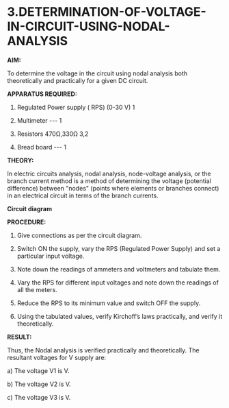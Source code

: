 # 3.DETERMINATION-OF-VOLTAGE-IN-CIRCUIT-USING-NODAL-ANALYSIS

**AIM:**

To determine the voltage in the circuit using nodal analysis both theoretically and practically for a given DC circuit.

**APPARATUS REQUIRED:**

1.	Regulated Power supply ( RPS)	(0-30 V)	1

2.	Multimeter	---	1

3.	Resistors	470Ω,330Ω	3,2

4.	Bread board	---	1

**THEORY:**

In electric circuits analysis, nodal analysis, node-voltage analysis, or the branch current method is a method of determining the voltage (potential difference) between "nodes" (points where elements or branches connect) in an electrical circuit in terms of the branch currents.

**Circuit diagram**


 
**PROCEDURE:**

1.	Give connections as per the circuit diagram.

2.	Switch ON the supply, vary the RPS (Regulated Power Supply) and set a particular input voltage.

3.	Note down the readings of ammeters and voltmeters and tabulate them.

4.	Vary the RPS for different input voltages and note down the readings of all the meters.

5.	Reduce the RPS to its minimum value and switch OFF the supply.

6.	Using the tabulated values, verify Kirchoff’s laws practically, and verify it theoretically.

**RESULT:**

Thus, the Nodal analysis is verified practically and theoretically. The resultant voltages for 	V supply are:

a)	The voltage V1 is	V.

b)	The voltage V2 is	V.

c)	The voltage V3 is	V.


